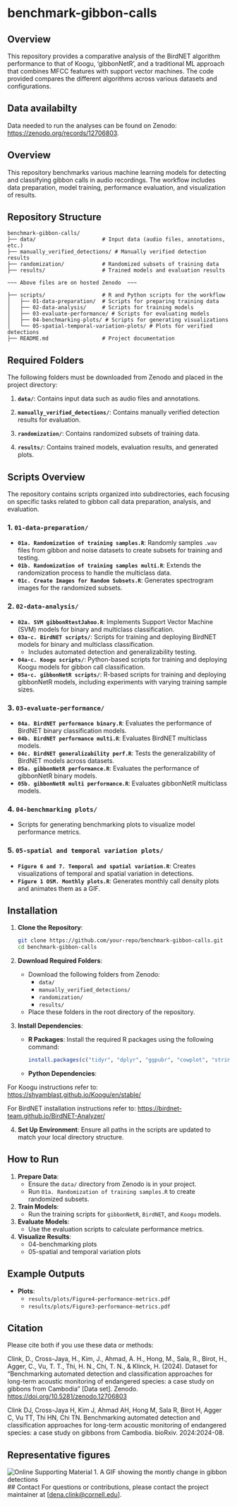 
<!-- README.md is generated from README.Rmd. Please edit that file -->

# benchmark-gibbon-calls

<!-- badges: start -->
<!-- badges: end -->

## Overview

This repository provides a comparative analysis of the BirdNET algorithm
performance to that of Koogu, ‘gibbonNetR’, and a traditional ML
approach that combines MFCC features with support vector machines. The
code provided compares the different algorithms across various datasets
and configurations.

## Data availabilty

Data needed to run the analyses can be found on Zenodo:
<https://zenodo.org/records/12706803>.

## Overview

This repository benchmarks various machine learning models for detecting
and classifying gibbon calls in audio recordings. The workflow includes
data preparation, model training, performance evaluation, and
visualization of results.

## Repository Structure

    benchmark-gibbon-calls/
    ├── data/                     # Input data (audio files, annotations, etc.)
    ├── manually_verified_detections/ # Manually verified detection results
    ├── randomization/            # Randomized subsets of training data
    ├── results/                  # Trained models and evaluation results

    ~~~ Above files are on hosted Zenodo  ~~~ 

    ├── scripts/                  # R and Python scripts for the workflow
    │   ├── 01-data-preparation/  # Scripts for preparing training data
    │   ├── 02-data-analysis/     # Scripts for training models
    │   ├── 03-evaluate-performance/ # Scripts for evaluating models
    │   ├── 04-benchmarking-plots/ # Scripts for generating visualizations
    │   └── 05-spatial-temporal-variation-plots/ # Plots for verified detections
    ├── README.md                 # Project documentation

## Required Folders

The following folders must be downloaded from Zenodo and placed in the
project directory:  
1. **`data/`**: Contains input data such as audio files and
annotations.  
2. **`manually_verified_detections/`**: Contains manually verified
detection results for evaluation.

3.  **`randomization/`**: Contains randomized subsets of training data.

4.  **`results/`**: Contains trained models, evaluation results, and
    generated plots.

## Scripts Overview

The repository contains scripts organized into subdirectories, each
focusing on specific tasks related to gibbon call data preparation,
analysis, and evaluation.

### 1. `01-data-preparation/`

- **`01a. Randomization of training samples.R`**: Randomly samples
  `.wav` files from gibbon and noise datasets to create subsets for
  training and testing.
- **`01b. Randomization of training samples multi.R`**: Extends the
  randomization process to handle the multiclass data.
- **`01c. Create Images for Random Subsets.R`**: Generates spectrogram
  images for the randomized subsets.

### 2. `02-data-analysis/`

- **`02a. SVM gibbonRtestJahoo.R`**: Implements Support Vector Machine
  (SVM) models for binary and multiclass classification.
- **`03a-c. BirdNET scripts/`**: Scripts for training and deploying
  BirdNET models for binary and multiclass classification.
  - Includes automated detection and generalizability testing.
- **`04a-c. Koogu scripts/`**: Python-based scripts for training and
  deploying Koogu models for gibbon call classification.
- **`05a-c. gibbonNetR scripts/`**: R-based scripts for training and
  deploying gibbonNetR models, including experiments with varying
  training sample sizes.

### 3. `03-evaluate-performance/`

- **`04a. BirdNET performance binary.R`**: Evaluates the performance of
  BirdNET binary classification models.
- **`04b. BirdNET performance multi.R`**: Evaluates BirdNET multiclass
  models.
- **`04c. BirdNET generalizability perf.R`**: Tests the generalizability
  of BirdNET models across datasets.
- **`05a. gibbonNetR performance.R`**: Evaluates the performance of
  gibbonNetR binary models.
- **`05b. gibbonNetR multi performance.R`**: Evaluates gibbonNetR
  multiclass models.

### 4. `04-benchmarking plots/`

- Scripts for generating benchmarking plots to visualize model
  performance metrics.

### 5. `05-spatial and temporal variation plots/`

- **`Figure 6 and 7. Temporal and spatial variation.R`**: Creates
  visualizations of temporal and spatial variation in detections.
- **`Figure 1 OSM. Monthly plots.R`**: Generates monthly call density
  plots and animates them as a GIF.

## Installation

1.  **Clone the Repository**:

    ``` bash
    git clone https://github.com/your-repo/benchmark-gibbon-calls.git
    cd benchmark-gibbon-calls
    ```

2.  **Download Required Folders**:

    - Download the following folders from Zenodo:
      - `data/`
      - `manually_verified_detections/`
      - `randomization/`
      - `results/`
    - Place these folders in the root directory of the repository.

3.  **Install Dependencies**:

    - **R Packages**: Install the required R packages using the
      following command:

      ``` r
      install.packages(c("tidyr", "dplyr", "ggpubr", "cowplot", "stringr", "caret", "pROC"))
      ```

    - **Python Dependencies**:

For Koogu instructions refer to:
<https://shyamblast.github.io/Koogu/en/stable/>

For BirdNET installation instructions refer to:
<https://birdnet-team.github.io/BirdNET-Analyzer/>

4.  **Set Up Environment**: Ensure all paths in the scripts are updated
    to match your local directory structure.

## How to Run

1.  **Prepare Data**:
    - Ensure the `data/` directory from Zenodo is in your project.
    - Run `01a. Randomization of training samples.R` to create
      randomized subsets.
2.  **Train Models**:
    - Run the training scripts for `gibbonNetR`, `BirdNET`, and `Koogu`
      models.
3.  **Evaluate Models**:
    - Use the evaluation scripts to calculate performance metrics.
4.  **Visualize Results**:
    - 04-benchmarking plots
    - 05-spatial and temporal variation plots

## Example Outputs

- **Plots**:
  - `results/plots/Figure4-performance-metrics.pdf`
  - `results/plots/Figure3-performance-metrics.pdf`

## Citation

Please cite both if you use these data or methods:

Clink, D., Cross-Jaya, H., Kim, J., Ahmad, A. H., Hong, M., Sala, R.,
Birot, H., Agger, C., Vu, T. T., Thi, H. N., Chi, T. N., & Klinck, H.
(2024). Dataset for “Benchmarking automated detection and classification
approaches for long-term acoustic monitoring of endangered species: a
case study on gibbons from Cambodia” \[Data set\]. Zenodo.
<https://doi.org/10.5281/zenodo.12706803>

Clink DJ, Cross-Jaya H, Kim J, Ahmad AH, Hong M, Sala R, Birot H, Agger
C, Vu TT, Thi HN, Chi TN. Benchmarking automated detection and
classification approaches for long-term acoustic monitoring of
endangered species: a case study on gibbons from Cambodia. bioRxiv.
2024:2024-08.

## Representative figures

![Online Supporting Material 1. A GIF showing the montly change in
gibbon
detections](https://github.com/DenaJGibbon/benchmark-gibbon-calls/blob/main/MonthlyGIFFramesCallDensityOverTime.gif)
\## Contact For questions or contributions, please contact the project
maintainer at \[<dena.clink@cornell.edu>\].
